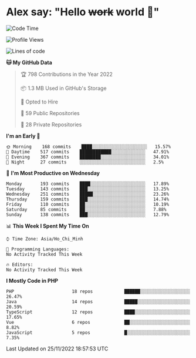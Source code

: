 # Alex say: "Hello ~~work~~ world 🐾"

<!--START_SECTION:waka-->
![Code Time](http://img.shields.io/badge/Code%20Time-839%20hrs%205%20mins-blue)

![Profile Views](http://img.shields.io/badge/Profile%20Views-0-blue)

![Lines of code](https://img.shields.io/badge/From%20Hello%20World%20I%27ve%20Written-1%20Million%20lines%20of%20code-blue)

**🐱 My GitHub Data** 

> 🏆 798 Contributions in the Year 2022
 > 
> 📦 1.3 MB Used in GitHub's Storage 
 > 
> 💼 Opted to Hire
 > 
> 📜 59 Public Repositories 
 > 
> 🔑 28 Private Repositories  
 > 
**I'm an Early 🐤** 

```text
🌞 Morning    168 commits    ████░░░░░░░░░░░░░░░░░░░░░   15.57% 
🌆 Daytime    517 commits    ████████████░░░░░░░░░░░░░   47.91% 
🌃 Evening    367 commits    ████████░░░░░░░░░░░░░░░░░   34.01% 
🌙 Night      27 commits     ░░░░░░░░░░░░░░░░░░░░░░░░░   2.5%

```
📅 **I'm Most Productive on Wednesday** 

```text
Monday       193 commits    ████░░░░░░░░░░░░░░░░░░░░░   17.89% 
Tuesday      143 commits    ███░░░░░░░░░░░░░░░░░░░░░░   13.25% 
Wednesday    251 commits    █████░░░░░░░░░░░░░░░░░░░░   23.26% 
Thursday     159 commits    ███░░░░░░░░░░░░░░░░░░░░░░   14.74% 
Friday       110 commits    ██░░░░░░░░░░░░░░░░░░░░░░░   10.19% 
Saturday     85 commits     ██░░░░░░░░░░░░░░░░░░░░░░░   7.88% 
Sunday       138 commits    ███░░░░░░░░░░░░░░░░░░░░░░   12.79%

```


📊 **This Week I Spent My Time On** 

```text
⌚︎ Time Zone: Asia/Ho_Chi_Minh

💬 Programming Languages: 
No Activity Tracked This Week

🔥 Editors: 
No Activity Tracked This Week

```

**I Mostly Code in PHP** 

```text
PHP                      18 repos            ██████░░░░░░░░░░░░░░░░░░░   26.47% 
Java                     14 repos            █████░░░░░░░░░░░░░░░░░░░░   20.59% 
TypeScript               12 repos            ████░░░░░░░░░░░░░░░░░░░░░   17.65% 
Vue                      6 repos             ██░░░░░░░░░░░░░░░░░░░░░░░   8.82% 
JavaScript               5 repos             █░░░░░░░░░░░░░░░░░░░░░░░░   7.35%

```



 Last Updated on 25/11/2022 18:57:53 UTC
<!--END_SECTION:waka-->
